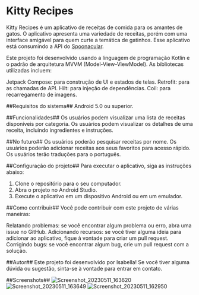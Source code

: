 # Kitty Recipes #
Kitty Recipes é um aplicativo de receitas de comida para os amantes de gatos. O aplicativo apresenta uma variedade de receitas, porém com uma interface amigável para quem curte a temática de gatinhos. Esse aplicativo está consumindo a API do [Spoonacular](https://spoonacular.com/).

Este projeto foi desenvolvido usando a linguagem de programação Kotlin e o padrão de arquitetura MVVM (Model-View-ViewModel). As bibliotecas utilizadas incluem:

Jetpack Compose: para construção de UI e estados de telas.
Retrofit: para as chamadas de API.
Hilt: para injeção de dependências.
Coil: para recarregamento de imagens.

##Requisitos do sistema##
Android 5.0 ou superior.

##Funcionalidades##
Os usuários podem visualizar uma lista de receitas disponíveis por categoria.
Os usuários podem visualizar os detalhes de uma receita, incluindo ingredientes e instruções.

##No futuro##
Os usuários poderão pesquisar receitas por nome.
Os usuários poderão adicionar receitas aos seus favoritos para acesso rápido.
Os usuários terão traduções para o português.

##Configuração do projeto##
Para executar o aplicativo, siga as instruções abaixo:

1. Clone o repositório para o seu computador.
2. Abra o projeto no Android Studio.
3. Execute o aplicativo em um dispositivo Android ou em um emulador.

##Como contribuir##
Você pode contribuir com este projeto de várias maneiras:

Relatando problemas: se você encontrar algum problema ou erro, abra uma issue no GitHub.
Adicionando recursos: se você tiver alguma ideia para adicionar ao aplicativo, fique à vontade para criar um pull request.
Corrigindo bugs: se você encontrar algum bug, crie um pull request com a solução.

##Autor##
Este projeto foi desenvolvido por Isabella! Se você tiver alguma dúvida ou sugestão, sinta-se à vontade para entrar em contato.

##Screenshots##
![Screenshot_20230511_163620](https://github.com/yawlle/kitty-recipes/assets/75861637/57711c54-8044-4f89-a99f-16255777856c)
![Screenshot_20230511_163649](https://github.com/yawlle/kitty-recipes/assets/75861637/025a615b-4d72-4c17-b7f1-ae5487226770)
![Screenshot_20230511_162950](https://github.com/yawlle/kitty-recipes/assets/75861637/0e11e744-3509-4fcb-9708-3dead75596ed)

